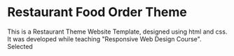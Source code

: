 # Restaurant Food Order Theme
This is a Restaurant Theme Website Template, designed using html and css. It was developed while teaching "Responsive Web Design Course".
Selected
